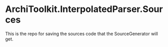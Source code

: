 # ArchiToolkit.InterpolatedParser.Sources

This is the repo for saving the sources code that the SourceGenerator will get.